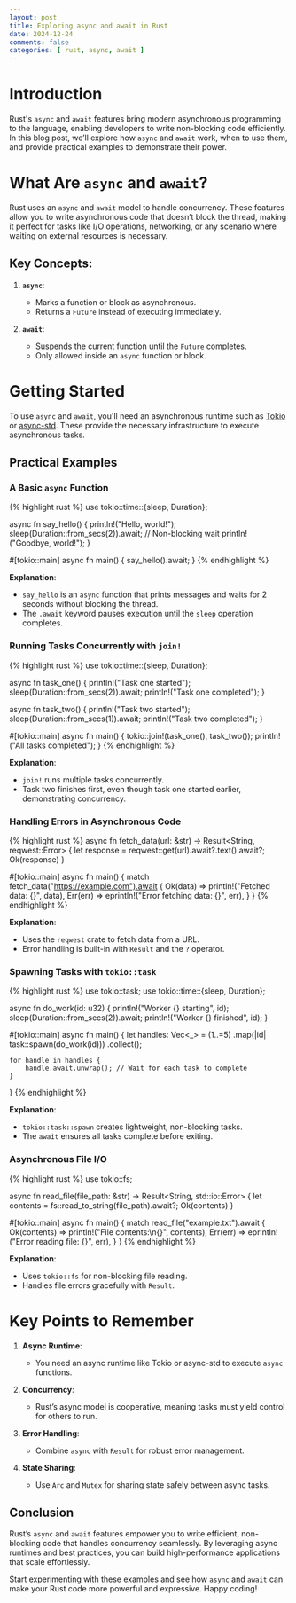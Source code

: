 ```yaml
---
layout: post
title: Exploring async and await in Rust
date: 2024-12-24
comments: false
categories: [ rust, async, await ]
---
```


# Introduction 

Rust's `async` and `await` features bring modern asynchronous programming to the language, enabling developers to write 
non-blocking code efficiently. In this blog post, we’ll explore how `async` and `await` work, when to use them, and 
provide practical examples to demonstrate their power.

# What Are `async` and `await`?

Rust uses an `async` and `await` model to handle concurrency. These features allow you to write asynchronous code that 
doesn’t block the thread, making it perfect for tasks like I/O operations, networking, or any scenario where waiting on 
external resources is necessary.

## Key Concepts:

1. **`async`**:
   - Marks a function or block as asynchronous.
   - Returns a `Future` instead of executing immediately.

2. **`await`**:
   - Suspends the current function until the `Future` completes.
   - Only allowed inside an `async` function or block.

# Getting Started

To use `async` and `await`, you'll need an asynchronous runtime such as [Tokio](https://tokio.rs) or 
[async-std](https://async.rs). These provide the necessary infrastructure to execute asynchronous tasks.

## Practical Examples

### A Basic `async` Function

{% highlight rust %}
use tokio::time::{sleep, Duration};

async fn say_hello() {
    println!("Hello, world!");
    sleep(Duration::from_secs(2)).await; // Non-blocking wait
    println!("Goodbye, world!");
}

#[tokio::main]
async fn main() {
    say_hello().await;
}
{% endhighlight %}

**Explanation**:
- `say_hello` is an `async` function that prints messages and waits for 2 seconds without blocking the thread.
- The `.await` keyword pauses execution until the `sleep` operation completes.

### Running Tasks Concurrently with `join!`

{% highlight rust %}
use tokio::time::{sleep, Duration};

async fn task_one() {
    println!("Task one started");
    sleep(Duration::from_secs(2)).await;
    println!("Task one completed");
}

async fn task_two() {
    println!("Task two started");
    sleep(Duration::from_secs(1)).await;
    println!("Task two completed");
}

#[tokio::main]
async fn main() {
    tokio::join!(task_one(), task_two());
    println!("All tasks completed");
}
{% endhighlight %}

**Explanation**:
- `join!` runs multiple tasks concurrently.
- Task two finishes first, even though task one started earlier, demonstrating concurrency.

### Handling Errors in Asynchronous Code

{% highlight rust %}
async fn fetch_data(url: &str) -> Result<String, reqwest::Error> {
    let response = reqwest::get(url).await?.text().await?;
    Ok(response)
}

#[tokio::main]
async fn main() {
    match fetch_data("https://example.com").await {
        Ok(data) => println!("Fetched data: {}", data),
        Err(err) => eprintln!("Error fetching data: {}", err),
    }
}
{% endhighlight %}

**Explanation**:
- Uses the `reqwest` crate to fetch data from a URL.
- Error handling is built-in with `Result` and the `?` operator.

### Spawning Tasks with `tokio::task`

{% highlight rust %}
use tokio::task;
use tokio::time::{sleep, Duration};

async fn do_work(id: u32) {
    println!("Worker {} starting", id);
    sleep(Duration::from_secs(2)).await;
    println!("Worker {} finished", id);
}

#[tokio::main]
async fn main() {
    let handles: Vec<_> = (1..=5)
        .map(|id| task::spawn(do_work(id)))
        .collect();

    for handle in handles {
        handle.await.unwrap(); // Wait for each task to complete
    }
}
{% endhighlight %}

**Explanation**:
- `tokio::task::spawn` creates lightweight, non-blocking tasks.
- The `await` ensures all tasks complete before exiting.

### Asynchronous File I/O

{% highlight rust %}
use tokio::fs;

async fn read_file(file_path: &str) -> Result<String, std::io::Error> {
    let contents = fs::read_to_string(file_path).await?;
    Ok(contents)
}

#[tokio::main]
async fn main() {
    match read_file("example.txt").await {
        Ok(contents) => println!("File contents:\n{}", contents),
        Err(err) => eprintln!("Error reading file: {}", err),
    }
}
{% endhighlight %}

**Explanation**:
- Uses `tokio::fs` for non-blocking file reading.
- Handles file errors gracefully with `Result`.

# Key Points to Remember

1. **Async Runtime**:
   - You need an async runtime like Tokio or async-std to execute `async` functions.

2. **Concurrency**:
   - Rust’s async model is cooperative, meaning tasks must yield control for others to run.

3. **Error Handling**:
   - Combine `async` with `Result` for robust error management.

4. **State Sharing**:
   - Use `Arc` and `Mutex` for sharing state safely between async tasks.

## Conclusion

Rust’s `async` and `await` features empower you to write efficient, non-blocking code that handles concurrency 
seamlessly. By leveraging async runtimes and best practices, you can build high-performance applications that scale 
effortlessly.

Start experimenting with these examples and see how `async` and `await` can make your Rust code more powerful and 
expressive. Happy coding!
